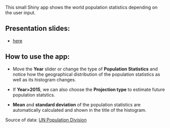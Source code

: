This small Shiny app shows the world population statistics depending on the user input.

## Presentation slides: 
- [here](http://dinoleekl.github.io/WorldPopApp/worldPopAppPresentation.html)

## How to use the app:

- Move the **Year** slider or change the type of **Population Statistics** and notice how the geographical distribution of the population statistics as well as its histogram changes.

- If **Year>2015**, we can also choose the **Projection type** to estimate future population statstics.

- **Mean** and **standard deviation** of the population statistics are automatically calculated
and shown in the title of the histogram.

Source of data: [UN Population Division](http://esa.un.org/unpd/wpp/Download/Standard/ASCII/)
